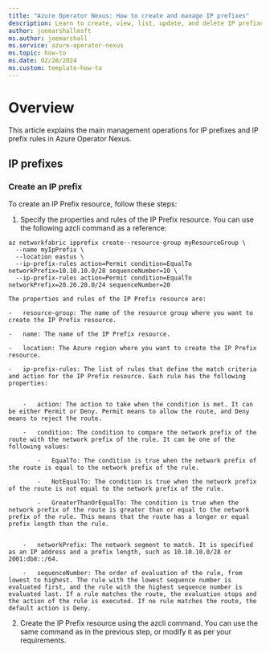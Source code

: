 ```yaml
---
title: "Azure Operator Nexus: How to create and manage IP prefixes"
description: Learn to create, view, list, update, and delete IP prefixes and IP prefix rules.
author: joemarshallmsft
ms.author: joemarshall
ms.service: azure-operator-nexus
ms.topic: how-to
ms.date: 02/28/2024
ms.custom: template-how-to
---
```


# Overview

This article explains the main management operations for IP prefixes and IP prefix rules in Azure Operator Nexus.


## IP prefixes

### Create an IP prefix


To create an IP Prefix resource, follow these steps: 

1.  Specify the properties and rules of the IP Prefix resource. You can use the following azcli command as a reference: 

```azurecli
az networkfabric ipprefix create--resource-group myResourceGroup \
  --name myIpPrefix \
  --location eastus \
  --ip-prefix-rules action=Permit condition=EqualTo networkPrefix=10.10.10.0/28 sequenceNumber=10 \
  --ip-prefix-rules action=Permit condition=EqualTo networkPrefix=20.20.20.0/24 sequenceNumber=20
```

    The properties and rules of the IP Prefix resource are: 

    -   resource-group: The name of the resource group where you want to create the IP Prefix resource. 

    -   name: The name of the IP Prefix resource. 

    -   location: The Azure region where you want to create the IP Prefix resource. 

    -   ip-prefix-rules: The list of rules that define the match criteria and action for the IP Prefix resource. Each rule has the following properties: 


        -   action: The action to take when the condition is met. It can be either Permit or Deny. Permit means to allow the route, and Deny means to reject the route. 

        -   condition: The condition to compare the network prefix of the route with the network prefix of the rule. It can be one of the following values: 

            -   EqualTo: The condition is true when the network prefix of the route is equal to the network prefix of the rule. 

            -   NotEqualTo: The condition is true when the network prefix of the route is not equal to the network prefix of the rule. 

            -   GreaterThanOrEqualTo: The condition is true when the network prefix of the route is greater than or equal to the network prefix of the rule. This means that the route has a longer or equal prefix length than the rule. 


        -   networkPrefix: The network segment to match. It is specified as an IP address and a prefix length, such as 10.10.10.0/28 or 2001:db8::/64. 

        -   sequenceNumber: The order of evaluation of the rule, from lowest to highest. The rule with the lowest sequence number is evaluated first, and the rule with the highest sequence number is evaluated last. If a rule matches the route, the evaluation stops and the action of the rule is executed. If no rule matches the route, the default action is Deny. 


2.  Create the IP Prefix resource using the azcli command. You can use the same command as in the previous step, or modify it as per your requirements.

